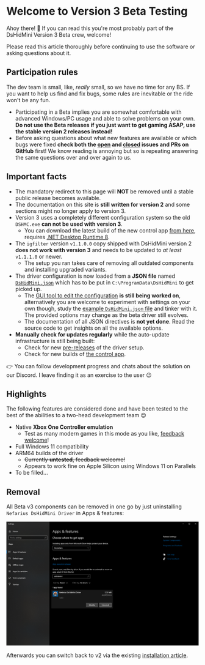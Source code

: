 # Welcome to Version 3 Beta Testing

Ahoy there! 👋 If you can read this you're most probably part of the DsHidMini Version 3 Beta crew, welcome!

Please read this article thoroughly before continuing to use the software or asking questions about it.

## Participation rules

The dev team is small, like, *really* small, so we have no time for any BS. If you want to help us find and fix bugs, some rules are inevitable or the ride won't be any fun.

- Participating in a Beta implies you are somewhat comfortable with advanced Windows/PC usage and able to solve problems on your own. **Do not use the Beta releases if you just want to get gaming ASAP, use the stable version 2 releases instead!**
- Before asking questions about what new features are available or which bugs were fixed **check both the [open](https://github.com/nefarius/DsHidMini/milestone/7) and [closed](https://github.com/nefarius/DsHidMini/milestone/7?closed=1) issues and PRs on GitHub** first! We know reading is annoying but so is repeating answering the same questions over and over again to us.

## Important facts

- The mandatory redirect to this page will **NOT** be removed until a stable public release becomes available.
- The documentation on this site is **still written for version 2** and some sections might no longer apply to version 3.
- Version 3 uses a completely different configuration system so the old `DSHMC.exe` **can not be used with version 3**.
    - You can download the latest build of the new control app [from here](https://buildbot.nefarius.at/builds/DsHidMini/latest/bin/ControlApp.exe), requires [.NET Desktop Runtime 8](https://dotnet.microsoft.com/en-us/download/dotnet/8.0).
- The `igfilter` version `v1.1.0.0` copy shipped with DsHidMini version 2 **does not work with version 3** and needs to be updated to *at least* `v1.1.1.0` or newer.
    - The setup you ran takes care of removing all outdated components and installing upgraded variants.
- The driver configuration is now loaded from a **JSON file** named [`DsHidMini.json`](https://github.com/nefarius/DsHidMini/blob/master/sys/DsHidMini.json) which has to be put in `C:\ProgramData\DsHidMini` to get picked up.
    - The [GUI tool to edit the configuration](https://buildbot.nefarius.at/builds/DsHidMini/latest/bin/ControlApp.exe) **is still being worked on**, alternatively you are welcome to experiment with settings on your own though, study the [example `DsHidMini.json` file](https://github.com/nefarius/DsHidMini/blob/master/sys/DsHidMini.json) and tinker with it. The provided options may change as the beta driver still evolves.
    - The documentation of all JSON directives is **not yet done**. Read the source code to get insights on all the available options.
- **Manually check for updates regularly** while the auto-update infrastructure is still being built:
    - Check for new [pre-releases](https://github.com/nefarius/DsHidMini/releases) of the driver setup.
    - Check for new builds of [the control app](https://buildbot.nefarius.at/builds/DsHidMini/latest/bin/).

👉 You can follow development progress and chats about the solution on our Discord. I leave finding it as an exercise to the user 😉

## Highlights

The following features are considered done and have been tested to the best of the abilities to a two-head development team 😉

- Native **Xbox One Controller emulation**
    - Test as many modern games in this mode as you like, [feedback welcome](https://github.com/nefarius/DsHidMini/discussions/114)!
- Full Windows 11 compatibility
- ARM64 builds of the driver
    - ~~Currently **untested**, feedback welcome!~~
    - Appears to work fine on Apple Silicon using Windows 11 on Parallels
- To be filled...

## Removal

All Beta v3 components can be removed in one go by just uninstalling `Nefarius DsHidMini Driver` in Apps & features:

![ApplicationFrameHost_nFtPcyobyf.png](images/ApplicationFrameHost_nFtPcyobyf.png)

Afterwards you can switch back to v2 via the existing [installation article](../How-to-Install.md).
